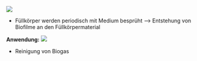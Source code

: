![](Pasted%20image%2020250417101526.png)
- Füllkörper werden periodisch mit Medium besprüht --> Entstehung von Biofilme an den Füllkörpermaterial

**Anwendung:**
![](Pasted%20image%2020250417101953.png)
- Reinigung von Biogas